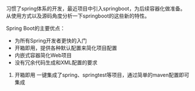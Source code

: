 习惯了spring体系的开发，最近项目中引入springboot，为后续容器化做准备。从使用方式以及源码角度分析一下springboot的这些新的特性。

Spring Boot的主要优点：
  * 为所有Spring开发者更快的入门
  * 开箱即用，提供各种默认配置来简化项目配置
  * 内嵌式容器简化Web项目
  * 没有冗余代码生成和XML配置的要求
  
1. 开箱即用
一键集成了spring、springtest等项目，通过简单的maven配置即可集成
```

```
